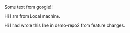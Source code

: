 Some text from google!!

Hi I am from Local machine.

Hi I had wrote this line in demo-repo2 from feature changes.